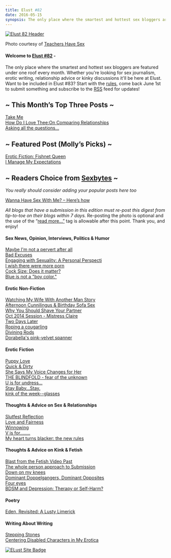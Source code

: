 ```yaml
---
title: Elust #82
date: 2016-05-15
synopsis: The only place where the smartest and hottest sex bloggers are featured under one roof every month.
---
```


[![Elust 82 Header](http://elustsexblogs.com/wp-content/uploads/2016/05/HEADER-teachers.jpg)](http://elustsexblogs.com/wp-content/uploads/2016/05/HEADER-teachers.jpg)

Photo courtesy of [Teachers Have Sex](http://teachershavesex.blogspot.co.uk/2016/04/strawberry-season.html)

#### **Welcome to [Elust #82](http://elustsexblogs.com/ "About")** -

The only place where the smartest and hottest sex bloggers are featured under one roof every month. Whether you're looking for sex journalism, erotic writing, relationship advice or kinky discussions it'll be here at Elust. Want to be included in Elust #83? Start with the [rules](http://elustsexblogs.com/about-2/ "About"), come back June 1st to submit something and subscribe to the [RSS](http://elustsexblogs.com/feed/) feed for updates!

## ~ This Month’s Top Three Posts ~

[Take Me](https://melinagreenport.com/2016/05/04/take-me/)<br>
[How Do I Love Thee:On Comparing Relationships](http://malinjames.com/2016/04/19/how-do-i-love-thee-comparing-relationships/)<br>
[Asking all the questions...](https://theotherlivvy.com/2016/04/16/asking-all-the-questions/)

## ~ Featured Post (Molly’s Picks) ~

[Erotic Fiction: Fishnet Queen](http://jadeawaters.com/2016/04/13/erotic-fiction-fishnet-queen/)<br>
[I Manage My Expectations](https://nerdydirtygirl.wordpress.com/2016/05/03/i-manage-my-expectations/)<br>

## ~ Readers Choice from [Sexbytes](http://sexbytes.elustsexblogs.com/ "Sex Bytes, Submit and vote on your favorite sex post") ~
*You really should consider adding your popular posts here too*<br>

[Wanna Have Sex With Me? – Here’s how](http://sexbytes.elustsexblogs.com/wanna-sex-heres/)<br>

_All blogs that have a submission in this edition must re-post this digest from tip-to-toe on their blogs within 7 days._ Re-posting the photo is optional and the use of the “[read more…”](http://elustsexblogs.com/faqs/ "FAQ’s") tag is allowable after this point. Thank you, and enjoy!

#### Sex News, Opinion, Interviews, Politics & Humor

[Maybe I'm not a pervert after all](https://kccaveerotica.com/2016/04/07/maybe-im-not-a-pervert-after-all/)<br>
[Bad Excuses](http://sexylittleideas.com/bad-excuses/)<br>
[Engaging with Sexuality: A Personal Perspecti](http://www.iamannasky.com/engaging-with-sexuality/)<br>
[I wish there were more porn](http://mydissolutelife.com/2016/04/i-wish-there-were-more-porn/)<br>
[Cock Size: Does it matter?](http://mrsfever.com/2016/04/23/cock-size-matter/)<br>
[Blue is not a "boy color."](https://www.insatiabledesire.com/2016/05/04/blue-is-not-a-boy-color/)

#### Erotic Non-Fiction

[Watching My Wife With Another Man Story](http://www.sextipsfree.com/sexuality/watching-others-have-my-wife-with-another-man-story-1405/)<br>
[Afternoon Cunnilingus & Birthday Sofa Sex](http://www.angelagoodnight.com/sexblog/2016/04/17/incredible-afternoon-sofa-lovemaking-many-happy-returns-peter-stone/)<br>
[Why You Should Shave Your Partner](http://acoupleofkinks.com/why-shave-your-partner/)<br>
[Oct 2014 Session - Mistress Claire](http://submissiveaspect.blogspot.co.uk/2016/05/oct-2014-session-mistress-claire.html)<br>
[Two Days Later](http://malflic.com/2016/04/two-days-later-oral-sex/)<br>
[Roping a cougarling](http://www.domme-chronicles.com/2016/05/roping-a-cougarling)<br>
[Divining Rods](https://cleareyedgirlblog.wordpress.com/2016/04/20/divining-rods/)<br>
[Dorabella's pink-velvet spanner](http://jerusalemmortimer.com/humiliation-of-an-ex-nazi-submissive-89-dorabellas-pink-velvet-spanner/)

#### Erotic Fiction

[Puppy Love](http://www.butchtastic.net/2016/04/puppy-love/)<br>
[Quick & Dirty](http://www.bdswain.com/quick-and-dirty/)<br>
[She Says My Voice Changes for Her](http://steeledsnake.com/2016/04/15/she-says-my-voice-changes-for-her)<br>
[THE BLINDFOLD - fear of the unknown](http://painaspleasure.com/2016/05/04/the-blindfold/)<br>
[U is for undress...](http://tamsinflowers.com/2016/04/25/u-is-for-undress/)<br>
[Stay Baby…Stay.](http://www.sexualdestinies.com/2016/05/04/stay-baby-stay/)<br>
[kink of the week--glasses](http://fdotleonora.com/2016/04/15/kink-week-april-1-15-glasses-boys-wear-glasses/)

#### Thoughts & Advice on Sex & Relationships

[Slutfest Reflection](http://cammiesonthefloor.com/slutfest-reflection/)<br>
[Love and Fairness](http://pervertedimp.com/2016/04/10/love-and-fairness/)<br>
[Winnowing](http://switchstudies.com/winnowing/)<br>
[V is for........](http://masterspleasingbitch.blogspot.co.uk/2016/04/v-is-for.html)<br>
[My heart turns blacker: the new rules](http://adissolutelifemeans.com/2016/04/heart-turns-blacker-blacker-new-rules/)

#### Thoughts & Advice on Kink & Fetish

[Blast from the Fetish Video Past](http://declanheyse.blogspot.com/2016/04/blast-from-fetish-video-past.html)<br>
[The whole person approach to Submission](/2016/04/24/the-whole-person-approach-to-submission/)<br>
[Down on my knees](http://happycomelucky.com/2016/04/13/down-on-my-knees-2/)<br>
[Dominant Doppelgangers, Dominant Opposites](https://dilokeith.wordpress.com/2016/05/04/my-dominant-doppelganger-and-my-dominant-polar-opposite/)<br>
[Four eyes](http://atosubbee.com/four-eyes/)<br>
[BDSM and Depression: Therapy or Self-Harm?](http://squeakybedsprings.com/index.php/2016/05/06/bdsm-and-depression-therapy-or-self-harm/)

#### Poetry

[Eden, Revisited: A Lusty Limerick](http://lustylimericks.tumblr.com/post/143681852079)

#### Writing About Writing

[Stepping Stones](http://rebelsnotes.com/2016/05/stepping-stones/)<br>
[Centering Disabled Characters in My Erotica](https://xanwest.wordpress.com/2016/05/01/centering-disabled-characters-in-my-erotica/)

[![ELust Site Badge](http://elustsexblogs.com/wp-content/uploads/2014/04/elustblacknew.jpg)](http://elustsexblogs.com/wp-content/uploads/2014/04/elustblacknew.jpg)
